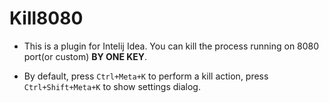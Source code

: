 Kill8080
============

* This is a plugin for Intelij Idea. You can kill the process running on 8080 port(or custom) **BY ONE KEY**. 

* By default, press `Ctrl+Meta+K` to perform a kill action, press `Ctrl+Shift+Meta+K` to show settings dialog.  